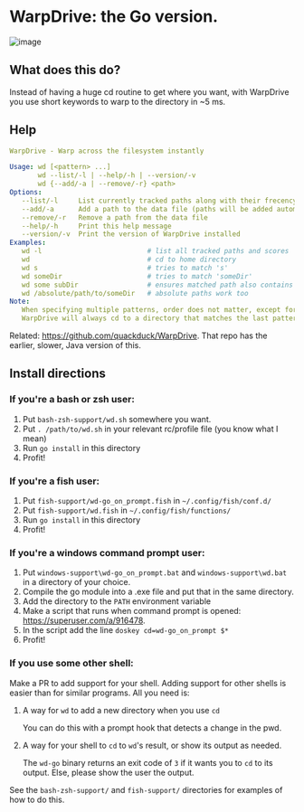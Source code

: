 # WarpDrive: the Go version.

![image](https://user-images.githubusercontent.com/38882631/160743437-f5ae7827-bbfb-4dcb-bc01-ecef6a814162.png)


## What does this do?

Instead of having a huge cd routine to get where you want, with WarpDrive you use short keywords to warp to the directory in ~5 ms.

## Help

```yaml
WarpDrive - Warp across the filesystem instantly

Usage: wd [<pattern> ...]
       wd --list/-l | --help/-h | --version/-v
       wd {--add/-a | --remove/-r} <path>
Options:
   --list/-l     List currently tracked paths along with their frecency scores
   --add/-a      Add a path to the data file (paths will be added automatically)
   --remove/-r   Remove a path from the data file
   --help/-h     Print this help message
   --version/-v  Print the version of WarpDrive installed
Examples:
   wd -l                          # list all tracked paths and scores
   wd                             # cd to home directory
   wd s                           # tries to match 's'
   wd someDir                     # tries to match 'someDir'
   wd some subDir                 # ensures matched path also contains 'some'
   wd /absolute/path/to/someDir   # absolute paths work too
Note:
   When specifying multiple patterns, order does not matter, except for the last pattern.
   WarpDrive will always cd to a directory that matches the last pattern.
```

Related: https://github.com/quackduck/WarpDrive. That repo has the earlier, slower, Java version of this.

## Install directions

### If you're a bash or zsh user:
1. Put `bash-zsh-support/wd.sh` somewhere you want.
2. Put `. /path/to/wd.sh` in your relevant rc/profile file (you know what I mean)
3. Run `go install` in this directory
4. Profit!

### If you're a fish user:
1. Put `fish-support/wd-go_on_prompt.fish` in `~/.config/fish/conf.d/`
2. Put `fish-support/wd.fish` in `~/.config/fish/functions/`
3. Run `go install` in this directory
4. Profit!

### If you're a windows command prompt user:
1. Put `windows-support\wd-go_on_prompt.bat` and `windows-support\wd.bat` in a directory of your choice.
2. Compile the go module into a .exe file and put that in the same directory.
3. Add the directory to the `PATH` environment variable
4. Make a script that runs when command prompt is opened: https://superuser.com/a/916478.
5. In the script add the line `doskey cd=wd-go_on_prompt $*`
6. Profit!

### If you use some other shell:
Make a PR to add support for your shell. Adding support for other shells is easier than for similar programs. All you need is:
1. A way for `wd` to add a new directory when you use `cd`
         
   You can do this with a prompt hook that detects a change in the pwd.
2. A way for your shell to `cd` to `wd`'s result, or show its output as needed.

    The `wd-go` binary returns an exit code of `3` if it wants you to `cd` to its output. Else, please show the user the output.

See the `bash-zsh-support/` and `fish-support/` directories for examples of how to do this.
